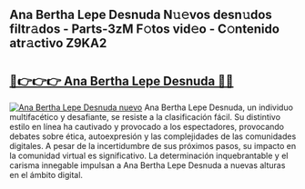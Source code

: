 ## Ana Bertha Lepe Desnuda N𝚞𝚎vos desn𝚞dos filtr𝚊dos - Parts-3zM F𝚘tos vid𝚎o - C𝚘ntenido atr𝚊ctivo Z9KA2

# <h2><a href="http://mbddkbj.tromn.icu/?c=Ana+Bertha+Lepe+Desnuda">🔗👉👉👉 Ana Bertha Lepe Desnuda 🔗🔗</a></h2>

[![Ana Bertha Lepe Desnuda nuevo](https://i.imgur.com/pEAQMta.gif)](http://mbddkbj.tromn.icu/?c=Ana+Bertha+Lepe+Desnuda)
Ana Bertha Lepe Desnuda, un individuo multifacético y desafiante, se resiste a la clasificación fácil. Su distintivo estilo en línea ha cautivado y provocado a los espectadores, provocando debates sobre ética, autoexpresión y las complejidades de las comunidades digitales. A pesar de la incertidumbre de sus próximos pasos, su impacto en la comunidad virtual es significativo. La determinación inquebrantable y el carisma innegable impulsan a Ana Bertha Lepe Desnuda a nuevas alturas en el ámbito digital.
